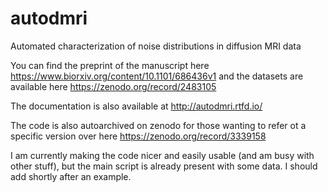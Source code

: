 # autodmri

Automated characterization of noise distributions in diffusion MRI data

You can find the preprint of the manuscript here https://www.biorxiv.org/content/10.1101/686436v1
and the datasets are available here https://zenodo.org/record/2483105

The documentation is also available at http://autodmri.rtfd.io/

The code is also autoarchived on zenodo for those wanting to refer ot a specific version over here https://zenodo.org/record/3339158

I am currently making the code nicer and easily usable (and am busy with other stuff), but the main script is already present with some data.
I should add shortly after an example.

